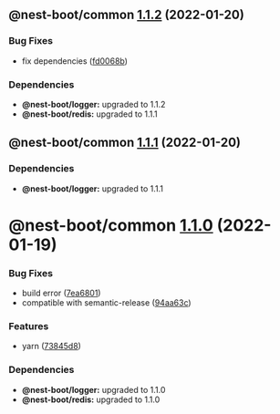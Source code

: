 ## @nest-boot/common [1.1.2](https://github.com/d4rkcr0w/nest-boot/compare/@nest-boot/common@1.1.1...@nest-boot/common@1.1.2) (2022-01-20)


### Bug Fixes

* fix dependencies ([fd0068b](https://github.com/d4rkcr0w/nest-boot/commit/fd0068b0842bb0001038dca8b6375d464dd89ed6))





### Dependencies

* **@nest-boot/logger:** upgraded to 1.1.2
* **@nest-boot/redis:** upgraded to 1.1.1

## @nest-boot/common [1.1.1](https://github.com/d4rkcr0w/nest-boot/compare/@nest-boot/common@1.1.0...@nest-boot/common@1.1.1) (2022-01-20)





### Dependencies

* **@nest-boot/logger:** upgraded to 1.1.1

# @nest-boot/common [1.1.0](https://github.com/d4rkcr0w/nest-boot/compare/@nest-boot/common@1.0.0...@nest-boot/common@1.1.0) (2022-01-19)


### Bug Fixes

* build error ([7ea6801](https://github.com/d4rkcr0w/nest-boot/commit/7ea6801200bf4869d17461769335d8887388657c))
* compatible with semantic-release ([94aa63c](https://github.com/d4rkcr0w/nest-boot/commit/94aa63cd1f8f7c850a71180ac6cdc300234a78d1))


### Features

* yarn ([73845d8](https://github.com/d4rkcr0w/nest-boot/commit/73845d8f3b2038c1814faa86b6170bc9a05502aa))





### Dependencies

* **@nest-boot/logger:** upgraded to 1.1.0
* **@nest-boot/redis:** upgraded to 1.1.0
